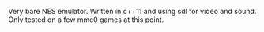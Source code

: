 Very bare NES emulator. Written in c++11 and using sdl for video and sound. Only tested on a few mmc0 games at this point.
